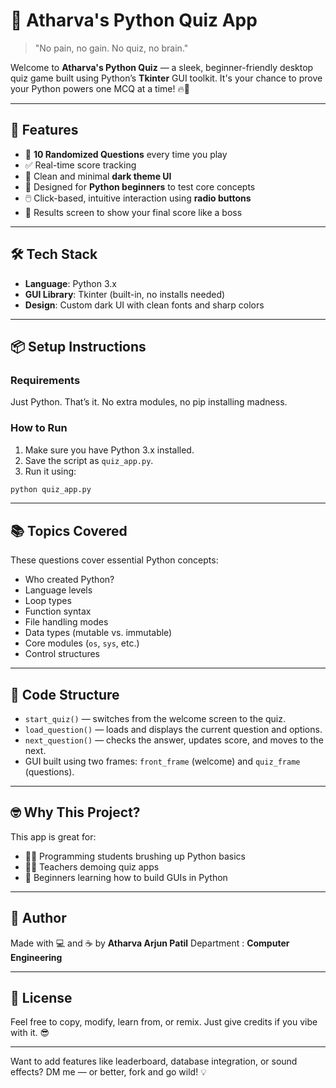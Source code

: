 
# 🧠 Atharva's Python Quiz App

> "No pain, no gain. No quiz, no brain."

Welcome to **Atharva's Python Quiz** — a sleek, beginner-friendly desktop quiz game built using Python’s **Tkinter** GUI toolkit. It's your chance to prove your Python powers one MCQ at a time! 🔥🐍

---

## 🚀 Features

- 🎯 **10 Randomized Questions** every time you play
- ✅ Real-time score tracking
- 🎨 Clean and minimal **dark theme UI**
- 🧠 Designed for **Python beginners** to test core concepts
- 🖱️ Click-based, intuitive interaction using **radio buttons**
- 🏁 Results screen to show your final score like a boss

---

## 🛠️ Tech Stack

- **Language**: Python 3.x  
- **GUI Library**: Tkinter (built-in, no installs needed)  
- **Design**: Custom dark UI with clean fonts and sharp colors

---

## 📦 Setup Instructions

### Requirements

Just Python. That’s it. No extra modules, no pip installing madness.

### How to Run

1. Make sure you have Python 3.x installed.
2. Save the script as `quiz_app.py`.
3. Run it using:

```bash
python quiz_app.py
```



---

## 📚 Topics Covered

These questions cover essential Python concepts:

- Who created Python?
- Language levels
- Loop types
- Function syntax
- File handling modes
- Data types (mutable vs. immutable)
- Core modules (`os`, `sys`, etc.)
- Control structures

---

## 🧩 Code Structure

- `start_quiz()` — switches from the welcome screen to the quiz.
- `load_question()` — loads and displays the current question and options.
- `next_question()` — checks the answer, updates score, and moves to the next.
- GUI built using two frames: `front_frame` (welcome) and `quiz_frame` (questions).

---

## 🤓 Why This Project?

This app is great for:

- 👨‍💻 Programming students brushing up Python basics
- 👩‍🏫 Teachers demoing quiz apps
- 👶 Beginners learning how to build GUIs in Python

---

## 🙌 Author

Made with 💻 and ☕ by **Atharva Arjun Patil**
Department : **Computer Engineering**

---

## 📜 License

Feel free to copy, modify, learn from, or remix. Just give credits if you vibe with it. 😎

---

Want to add features like leaderboard, database integration, or sound effects? DM me — or better, fork and go wild! 💡
